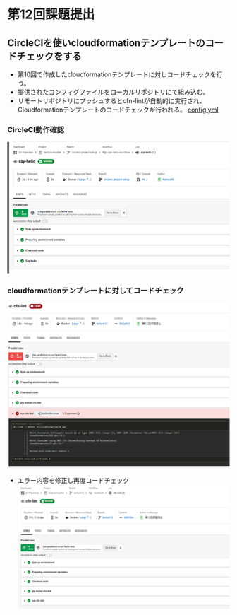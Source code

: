 # 第12回課題提出
## CircleCIを使いcloudformationテンプレートのコードチェックをする
- 第10回で作成したcloudformationテンプレートに対しコードチェックを行う。
- 提供されたコンフィグファイルをローカルリポジトリにて組み込む。
- リモートリポジトリにプッシュするとcfn-lintが自動的に実行され、Cloudformationテンプレートのコードチェックが行われる。
[config.yml](https://github.com/fumiya80/lecture-master/blob/cd846a75127c7995cd5fc4bb21d3bd71a396ef33/circleci/config.yml)

### CircleCI動作確認
![test1](image/12_test1.png)

### cloudformationテンプレートに対してコードチェック
![test2](image/12_test2.png)

- エラー内容を修正し再度コードチェック
![test3](image/12_test3.png)
